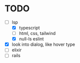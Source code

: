 # TODO

- [ ] lsp
  - [x] typescript
  - [ ] html, css, tailwind
  - [x] null-ls eslint
- [x] look into dialog, like hover type
- [ ] elixir
- [ ] rails
